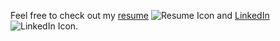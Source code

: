

Feel free to check out my [resume](https://drive.google.com/file/d/1QDlLA9bc3tA-fCaBmXi8V7nlT4asEAhs/view?usp=sharing) ![Resume Icon](https://cdn.jsdelivr.net/npm/bootstrap-icons@1.5.0/icons/file-earmark-text.svg) and [LinkedIn](https://www.linkedin.com/in/yunfanjiang71/) ![LinkedIn Icon](https://cdn.jsdelivr.net/npm/bootstrap-icons@1.5.0/icons/linkedin.svg).

